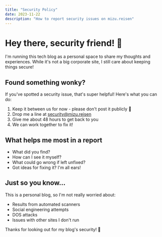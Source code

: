 ```yaml
---
title: "Security Policy"
date: 2023-11-22
description: "How to report security issues on mizu.reisen"
---
```


# Hey there, security friend! 👋

I'm running this tech blog as a personal space to share my thoughts and experiences. While it's not a big corporate site, I still care about keeping things secure!

## Found something wonky?

If you've spotted a security issue, that's super helpful! Here's what you can do:

1. Keep it between us for now - please don't post it publicly 🤫
2. Drop me a line at security@mizu.reisen
3. Give me about 48 hours to get back to you
4. We can work together to fix it!

## What helps me most in a report

- What did you find?
- How can I see it myself?
- What could go wrong if left unfixed?
- Got ideas for fixing it? I'm all ears!

## Just so you know...

This is a personal blog, so I'm not really worried about:
- Results from automated scanners
- Social engineering attempts
- DOS attacks
- Issues with other sites I don't run

Thanks for looking out for my blog's security! 🙏
